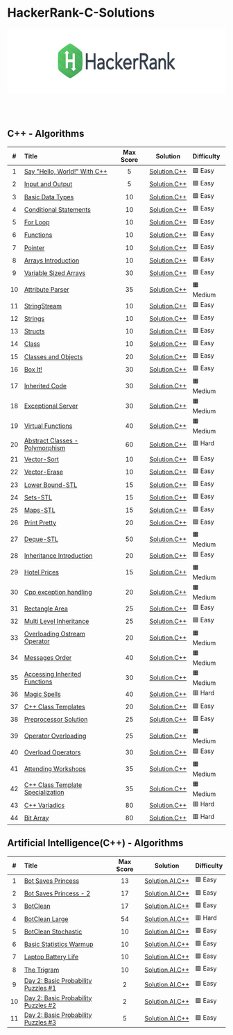 # HackerRank-C-Solutions

<p align="center">
    <a href="https://www.hackerrank.com">
        <img height=150 src="Assets/title-hackerrank.jpg" alt="HackerRank logo">
    </a>
</p>

</br>
<!--
<p align="center">
    <a href="https://github.com/AleksandarDinic/HackerRank-Solutions/tree/main/Problem%20Solving%20Algorithms">
        <img height="150" width="150" src="Assets/Problem Solving Algorithms.svg">
    </a>
    <a href="https://github.com/AleksandarDinic/HackerRank-Solutions/tree/main/Problem%20Solving%20Data%20Structures">
        <img height="150" width="150" src="Assets/Problem Solving Data Structures.svg">
    </a>
</p> -->

</br>

## C++ - Algorithms

<!-- ###### Subdomain: [C++](https://www.hackerrank.com/domains/cpp) -->
| # | Title                                            | Max Score |     Solution     | Difficulty |
|:-:|:-------------------------------------------------|:---------:|:----------------:|:-----------|
| 1 | [Say "Hello, World!" With C++](https://www.hackerrank.com/challenges/cpp-hello-world/problem) | 5 | [Solution.C++](https://github.com/HALLMA2K/HackerRank-C-Solutions/blob/main/Solutions/C%2B%2B/Say%20Hello%20World.cpp) | 🟩 Easy |
| 2 | [Input and Output](https://www.hackerrank.com/challenges/cpp-input-and-output/problem) | 5 | [Solution.C++](https://github.com/HALLMA2K/HackerRank-C-Solutions/blob/main/Solutions/C%2B%2B/Input%20and%20Output.cpp) | 🟩 Easy |
| 3 | [Basic Data Types](https://www.hackerrank.com/challenges/c-tutorial-basic-data-types/problem) | 10 | [Solution.C++](https://github.com/HALLMA2K/HackerRank-C-Solutions/blob/main/Solutions/C%2B%2B/Basic%20Data%20Types.cpp) | 🟩 Easy |
| 4 | [Conditional Statements](https://www.hackerrank.com/challenges/c-tutorial-conditional-if-else/problem) | 10 | [Solution.C++](https://github.com/HALLMA2K/HackerRank-C-Solutions/blob/main/Solutions/C%2B%2B/Conditional%20Statements.cpp) | 🟩 Easy |
| 5 | [For Loop](https://www.hackerrank.com/challenges/c-tutorial-for-loop/problem) | 10 | [Solution.C++](https://github.com/HALLMA2K/HackerRank-C-Solutions/blob/main/Solutions/C%2B%2B/For%20Loop.cpp) | 🟩 Easy |
| 6 | [Functions](https://www.hackerrank.com/challenges/c-tutorial-functions/problem) | 10 | [Solution.C++](https://github.com/HALLMA2K/HackerRank-C-Solutions/blob/main/Solutions/C%2B%2B/Functions.cpp) | 🟩 Easy |
| 7 | [Pointer](https://www.hackerrank.com/challenges/c-tutorial-pointer/problem) | 10 | [Solution.C++](https://github.com/HALLMA2K/HackerRank-C-Solutions/blob/main/Solutions/C%2B%2B/Pointer.cpp) | 🟩 Easy |
| 8 | [Arrays Introduction](https://www.hackerrank.com/challenges/arrays-introduction/problem) | 10 | [Solution.C++](https://github.com/HALLMA2K/HackerRank-C-Solutions/blob/main/Solutions/C%2B%2B/Arrays%20Introduction.cpp) | 🟩 Easy |
| 9 | [Variable Sized Arrays](https://www.hackerrank.com/challenges/variable-sized-arrays/problem) | 30 | [Solution.C++](https://github.com/HALLMA2K/HackerRank-C-Solutions/blob/main/Solutions/C%2B%2B/Variable%20Sized%20Arrays.cpp) | 🟩 Easy |
| 10 | [Attribute Parser](https://www.hackerrank.com/challenges/attribute-parser/problem) | 35 | [Solution.C++](https://github.com/HALLMA2K/HackerRank-C-Solutions/blob/main/Solutions/C%2B%2B/Attribute%20Parser.cpp) | 🟧 Medium |
| 11 | [StringStream](https://www.hackerrank.com/challenges/c-tutorial-stringstream/problem) | 10 | [Solution.C++](https://github.com/HALLMA2K/HackerRank-C-Solutions/blob/main/Solutions/C%2B%2B/StringStream.cpp) | 🟩 Easy |
| 12 | [Strings](https://www.hackerrank.com/challenges/c-tutorial-strings/problem) | 10 | [Solution.C++](https://github.com/HALLMA2K/HackerRank-C-Solutions/blob/main/Solutions/C%2B%2B/Strings.cpp) | 🟩 Easy |
| 13 | [Structs](https://www.hackerrank.com/challenges/c-tutorial-struct/problem) | 10 | [Solution.C++](https://github.com/HALLMA2K/HackerRank-C-Solutions/blob/main/Solutions/C%2B%2B/Structs.cpp) | 🟩 Easy |
| 14 | [Class](https://www.hackerrank.com/challenges/c-tutorial-class/problem) | 10 | [Solution.C++](https://github.com/HALLMA2K/HackerRank-C-Solutions/blob/main/Solutions/C%2B%2B/Class.cpp) | 🟩 Easy |
| 15 | [Classes and Objects](https://www.hackerrank.com/challenges/classes-objects/problem) | 20 | [Solution.C++](https://github.com/HALLMA2K/HackerRank-C-Solutions/blob/main/Solutions/C%2B%2B/Classes%20and%20Objects.cpp) | 🟩 Easy |
| 16 | [Box It!](https://www.hackerrank.com/challenges/box-it/problem) | 30 | [Solution.C++](https://github.com/HALLMA2K/HackerRank-C-Solutions/blob/main/Solutions/C%2B%2B/Box%20It.cpp) | 🟩 Easy |
| 17 | [Inherited Code](https://www.hackerrank.com/challenges/inherited-code/problem) | 30 | [Solution.C++](https://github.com/HALLMA2K/HackerRank-C-Solutions/blob/main/Solutions/C%2B%2B/Inherited%20Code.cpp) | 🟧 Medium |
| 18 | [Exceptional Server](https://www.hackerrank.com/challenges/exceptional-server/problem) | 30 | [Solution.C++](https://github.com/HALLMA2K/HackerRank-C-Solutions/blob/main/Solutions/C%2B%2B/Exceptional%20Server.cpp) | 🟧 Medium |
| 19 | [Virtual Functions](https://www.hackerrank.com/challenges/virtual-functions/problem) | 40 | [Solution.C++](https://github.com/HALLMA2K/HackerRank-C-Solutions/blob/main/Solutions/C%2B%2B/Virtual%20Functions.cpp) | 🟧 Medium |
| 20 | [Abstract Classes - Polymorphism](https://www.hackerrank.com/challenges/abstract-classes-polymorphism/problem) | 60 | [Solution.C++](https://github.com/HALLMA2K/HackerRank-C-Solutions/blob/main/Solutions/C%2B%2B/Abstract%20Classes%20-%20Polymorphism.cpp) | 🟥 Hard |
| 21 | [Vector-Sort](https://www.hackerrank.com/challenges/vector-sort/problem) | 10 | [Solution.C++](https://github.com/HALLMA2K/HackerRank-C-Solutions/blob/main/Solutions/C%2B%2B/Vector-Sort.cpp) | 🟩 Easy |
| 22 | [Vector-Erase](https://www.hackerrank.com/challenges/vector-erase/problem) | 10 | [Solution.C++](https://github.com/HALLMA2K/HackerRank-C-Solutions/blob/main/Solutions/C%2B%2B/Vector-Erase.cpp) | 🟩 Easy |
| 23 | [Lower Bound-STL](https://www.hackerrank.com/challenges/cpp-lower-bound/problem) | 15 | [Solution.C++](https://github.com/HALLMA2K/HackerRank-C-Solutions/blob/main/Solutions/C%2B%2B/Lower%20Bound-STL.cpp) | 🟩 Easy |
| 24 | [Sets-STL](https://www.hackerrank.com/challenges/cpp-sets/problem) | 15 | [Solution.C++](https://github.com/HALLMA2K/HackerRank-C-Solutions/blob/main/Solutions/C%2B%2B/Sets-STL.cpp) | 🟩 Easy |
| 25 | [Maps-STL](https://www.hackerrank.com/challenges/cpp-maps/problem) | 15 | [Solution.C++](https://github.com/HALLMA2K/HackerRank-C-Solutions/blob/main/Solutions/C%2B%2B/Maps-STL.cpp) | 🟩 Easy |
| 26 | [Print Pretty](https://www.hackerrank.com/challenges/prettyprint/problem) | 20 | [Solution.C++](https://github.com/HALLMA2K/HackerRank-C-Solutions/blob/main/Solutions/C%2B%2B/Print%20Pretty.cpp) | 🟩 Easy |
| 27 | [Deque-STL](https://www.hackerrank.com/challenges/deque-stl/problem) | 50 | [Solution.C++](https://github.com/HALLMA2K/HackerRank-C-Solutions/blob/main/Solutions/C%2B%2B/Deque-STL.cpp) | 🟧 Medium |
| 28 | [Inheritance Introduction](https://www.hackerrank.com/challenges/inheritance-introduction/problem) | 20 | [Solution.C++](https://github.com/HALLMA2K/HackerRank-C-Solutions/blob/main/Solutions/C%2B%2B/Inheritance%20Introduction.cpp) | 🟩 Easy |
| 29 | [Hotel Prices](https://www.hackerrank.com/challenges/hotel-prices/problem) | 15 | [Solution.C++](https://github.com/HALLMA2K/HackerRank-C-Solutions/blob/main/Solutions/C%2B%2B/Hotel%20Prices.cpp) | 🟧 Medium |
| 30 | [Cpp exception handling](https://www.hackerrank.com/challenges/cpp-exception-handling/problem) | 20 | [Solution.C++](https://github.com/HALLMA2K/HackerRank-C-Solutions/blob/main/Solutions/C%2B%2B/Cpp%20exception%20handling.cpp) | 🟧 Medium |
| 31 | [Rectangle Area](https://www.hackerrank.com/challenges/rectangle-area/problem) | 25 | [Solution.C++](https://github.com/HALLMA2K/HackerRank-C-Solutions/blob/main/Solutions/C%2B%2B/Rectangle%20Area.cpp) | 🟩 Easy |
| 32 | [Multi Level Inheritance](https://www.hackerrank.com/challenges/multi-level-inheritance-cpp/problem) | 25 | [Solution.C++](https://github.com/HALLMA2K/HackerRank-C-Solutions/blob/main/Solutions/C%2B%2B/Multi%20Level%20Inheritance.cpp) | 🟩 Easy |
| 33 | [Overloading Ostream Operator](https://www.hackerrank.com/challenges/overloading-ostream-operator/problem) | 20 | [Solution.C++](https://github.com/HALLMA2K/HackerRank-C-Solutions/blob/main/Solutions/C%2B%2B/Overloading%20Ostream%20Operator.cpp) | 🟧 Medium |
| 34 | [Messages Order](https://www.hackerrank.com/challenges/messages-order/problem) | 40 | [Solution.C++](https://github.com/HALLMA2K/HackerRank-C-Solutions/blob/main/Solutions/C%2B%2B/Messages%20Order.cpp) | 🟧 Medium |
| 35 | [Accessing Inherited Functions](https://www.hackerrank.com/challenges/accessing-inherited-functions/problem) | 30 | [Solution.C++](https://github.com/HALLMA2K/HackerRank-C-Solutions/blob/main/Solutions/C%2B%2B/Accessing%20Inherited%20Functions.cpp) | 🟧 Medium |
| 36 | [Magic Spells](https://www.hackerrank.com/challenges/magic-spells/problem) | 40 | [Solution.C++](https://github.com/HALLMA2K/HackerRank-C-Solutions/blob/main/Solutions/C%2B%2B/Magic%20Spells.cpp) | 🟥 Hard |
| 37 | [C++ Class Templates](https://www.hackerrank.com/challenges/c-class-templates/problem) | 20 | [Solution.C++](https://github.com/HALLMA2K/HackerRank-C-Solutions/blob/main/Solutions/C%2B%2B/C%2B%2B%20Class%20Templates.cpp) | 🟩 Easy |
| 38 | [Preprocessor Solution](https://www.hackerrank.com/challenges/preprocessor-solution/problem) | 25 | [Solution.C++](https://github.com/HALLMA2K/HackerRank-C-Solutions/blob/main/Solutions/C%2B%2B/Preprocessor%20Solution.cpp) | 🟩 Easy |
| 39 | [Operator Overloading](https://www.hackerrank.com/challenges/operator-overloading/problem) | 25 | [Solution.C++](https://github.com/HALLMA2K/HackerRank-C-Solutions/blob/main/Solutions/C%2B%2B/Operator%20Overloading.cpp) | 🟧 Medium |
| 40 | [Overload Operators](https://www.hackerrank.com/challenges/overload-operators/problem) | 30 | [Solution.C++](https://github.com/HALLMA2K/HackerRank-C-Solutions/blob/main/Solutions/C%2B%2B/Overload%20Operators.cpp) | 🟩 Easy |
| 41 | [Attending Workshops](https://www.hackerrank.com/challenges/attending-workshops/problem) | 35 | [Solution.C++](https://github.com/HALLMA2K/HackerRank-C-Solutions/blob/main/Solutions/C%2B%2B/Attending%20Workshops.cpp) | 🟧 Medium |
| 42 | [C++ Class Template Specialization](https://www.hackerrank.com/challenges/cpp-class-template-specialization/problem) | 35 | [Solution.C++](https://github.com/HALLMA2K/HackerRank-C-Solutions/blob/main/Solutions/C%2B%2B/C%2B%2B%20Class%20Template%20Specialization.cpp) | 🟧 Medium |
| 43 | [C++ Variadics](https://www.hackerrank.com/challenges/cpp-variadics/problem) | 80 | [Solution.C++](https://github.com/HALLMA2K/HackerRank-C-Solutions/blob/main/Solutions/C%2B%2B/C%2B%2B%20Variadics.cpp) | 🟥 Hard |
| 44 | [Bit Array](https://www.hackerrank.com/challenges/bitset-1/problem) | 80 | [Solution.C++](https://github.com/HALLMA2K/HackerRank-C-Solutions/blob/main/Solutions/C%2B%2B/Bit%20Array.cpp) | 🟥 Hard |

## Artificial Intelligence(C++) - Algorithms

<!-- ###### Subdomain: [C++](https://www.hackerrank.com/domains/ai) -->
| # | Title                                            | Max Score |     Solution     | Difficulty |
|:-:|:-------------------------------------------------|:---------:|:----------------:|:-----------|
| 1 | [Bot Saves Princess](https://www.hackerrank.com/challenges/saveprincess) | 13 | [Solution.AI.C++](https://github.com/HALLMA2K/HackerRank-C-Solutions/blob/main/Solutions/AI/Bot%20Saves%20Princess.cpp) | 🟩 Easy |
| 2 | [Bot Saves Princess - 2](https://www.hackerrank.com/challenges/saveprincess2) | 17 | [Solution.AI.C++](https://github.com/HALLMA2K/HackerRank-C-Solutions/blob/main/Solutions/AI/Bot%20Saves%20Princess%20-%202.cpp) | 🟩 Easy |
| 3 | [BotClean](https://www.hackerrank.com/challenges/botclean) | 17 | [Solution.AI.C++](https://github.com/HALLMA2K/HackerRank-C-Solutions/blob/main/Solutions/AI/BotClean.cpp) | 🟩 Easy |
| 4 | [BotClean Large](https://www.hackerrank.com/challenges/botcleanlarge/problem) | 54 | [Solution.AI.C++](https://github.com/HALLMA2K/HackerRank-C-Solutions/blob/main/Solutions/AI/BotClean%20Large.cpp) | 🟥 Hard |
| 5 | [BotClean Stochastic](https://www.hackerrank.com/challenges/botcleanr/problem) | 10 | [Solution.AI.C++](https://github.com/HALLMA2K/HackerRank-C-Solutions/blob/main/Solutions/AI/BotClean%20Stochastic.cpp) | 🟩 Easy |
| 6 | [Basic Statistics Warmup](https://www.hackerrank.com/challenges/stat-warmup/problem) | 10 | [Solution.AI.C++](https://github.com/HALLMA2K/HackerRank-C-Solutions/blob/main/Solutions/AI/Basic%20Statistics%20Warmup.cpp) | 🟩 Easy |
| 7 | [Laptop Battery Life](https://www.hackerrank.com/challenges/battery/copy-from/305262722) | 10 | [Solution.AI.C++](https://github.com/HALLMA2K/HackerRank-C-Solutions/blob/main/Solutions/AI/Laptop%20Battery%20Life.cpp) | 🟩 Easy |
| 8 | [The Trigram](https://www.hackerrank.com/challenges/the-trigram/problem) | 10 | [Solution.AI.C++](https://github.com/HALLMA2K/HackerRank-C-Solutions/blob/main/Solutions/AI/The%20Trigram.cpp) | 🟩 Easy |
| 9 | [Day 2: Basic Probability Puzzles #1](https://www.hackerrank.com/challenges/basic-probability-puzzles-1/problem) | 2 | [Solution.AI.C++](https://github.com/HALLMA2K/HackerRank-C-Solutions/blob/main/Solutions/AI/Day%202:%20Basic%20Probability%20Puzzles%20%231.cpp) | 🟩 Easy |
| 10 | [Day 2: Basic Probability Puzzles #2](https://www.hackerrank.com/challenges/basic-probability-puzzles-2/problem) | 2 | [Solution.AI.C++](https://github.com/HALLMA2K/HackerRank-C-Solutions/blob/main/Solutions/AI/Day%202:%20Basic%20Probability%20Puzzles%20%232.cpp) | 🟩 Easy |
| 11 | [Day 2: Basic Probability Puzzles #3](https://www.hackerrank.com/challenges/basic-probability-puzzles-3/problem) | 5 | [Solution.AI.C++](https://github.com/HALLMA2K/HackerRank-C-Solutions/blob/main/Solutions/AI/Day%202:%20Basic%20Probability%20Puzzles%20%233.cpp) | 🟩 Easy |

